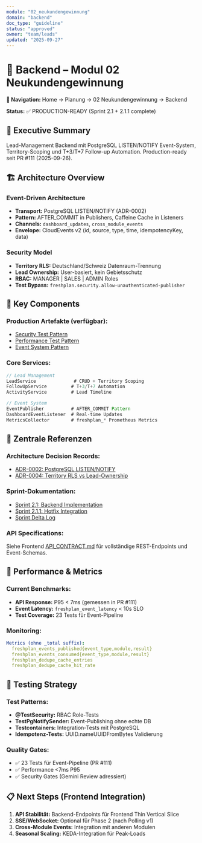 ```yaml
---
module: "02_neukundengewinnung"
domain: "backend"
doc_type: "guideline"
status: "approved"
owner: "team/leads"
updated: "2025-09-27"
---
```


# 🔧 Backend – Modul 02 Neukundengewinnung

**📍 Navigation:** Home → Planung → 02 Neukundengewinnung → Backend

**Status:** ✅ PRODUCTION-READY (Sprint 2.1 + 2.1.1 complete)

## 🎯 Executive Summary

Lead-Management Backend mit PostgreSQL LISTEN/NOTIFY Event-System, Territory-Scoping und T+3/T+7 Follow-up Automation. Production-ready seit PR #111 (2025-09-26).

## 🏗️ Architecture Overview

### **Event-Driven Architecture**
- **Transport:** PostgreSQL LISTEN/NOTIFY (ADR-0002)
- **Pattern:** AFTER_COMMIT in Publishers, Caffeine Cache in Listeners
- **Channels:** `dashboard_updates`, `cross_module_events`
- **Envelope:** CloudEvents v2 (id, source, type, time, idempotencyKey, data)

### **Security Model**
- **Territory RLS:** Deutschland/Schweiz Datenraum-Trennung
- **Lead Ownership:** User-basiert, kein Gebietsschutz
- **RBAC:** MANAGER | SALES | ADMIN Roles
- **Test Bypass:** `freshplan.security.allow-unauthenticated-publisher`

## 📁 Key Components

### **Production Artefakte (verfügbar):**
- [Security Test Pattern](../artefakte/SECURITY_TEST_PATTERN.md)
- [Performance Test Pattern](../artefakte/PERFORMANCE_TEST_PATTERN.md)
- [Event System Pattern](../artefakte/EVENT_SYSTEM_PATTERN.md)

### **Core Services:**
```java
// Lead Management
LeadService              # CRUD + Territory Scoping
FollowUpService         # T+3/T+7 Automation
ActivityService         # Lead Timeline

// Event System
EventPublisher          # AFTER_COMMIT Pattern
DashboardEventListener  # Real-time Updates
MetricsCollector        # freshplan_* Prometheus Metrics
```

## 🔗 **Zentrale Referenzen**

### **Architecture Decision Records:**
- [ADR-0002: PostgreSQL LISTEN/NOTIFY](../../../adr/ADR-0002-listen-notify-over-eventbus.md)
- [ADR-0004: Territory RLS vs Lead-Ownership](../../../adr/ADR-0004-territory-rls-vs-lead-ownership.md)

### **Sprint-Dokumentation:**
- [Sprint 2.1: Backend Implementation](../../../TRIGGER_SPRINT_2_1.md)
- [Sprint 2.1.1: Hotfix Integration](../../../TRIGGER_SPRINT_2_1_1.md)
- [Sprint Delta Log](../../../SPRINT_2_1_1_DELTA_LOG.md)

### **API Specifications:**
Siehe Frontend [API_CONTRACT.md](../frontend/analyse/API_CONTRACT.md) für vollständige REST-Endpoints und Event-Schemas.

## 🚀 **Performance & Metrics**

### **Current Benchmarks:**
- **API Response:** P95 < 7ms (gemessen in PR #111)
- **Event Latency:** `freshplan_event_latency` < 10s SLO
- **Test Coverage:** 23 Tests für Event-Pipeline

### **Monitoring:**
```yaml
Metrics (ohne _total suffix):
  freshplan_events_published{event_type,module,result}
  freshplan_events_consumed{event_type,module,result}
  freshplan_dedupe_cache_entries
  freshplan_dedupe_cache_hit_rate
```

## 🧪 **Testing Strategy**

### **Test Patterns:**
- **@TestSecurity:** RBAC Role-Tests
- **TestPgNotifySender:** Event-Publishing ohne echte DB
- **Testcontainers:** Integration-Tests mit PostgreSQL
- **Idempotenz-Tests:** UUID.nameUUIDFromBytes Validierung

### **Quality Gates:**
- ✅ 23 Tests für Event-Pipeline (PR #111)
- ✅ Performance <7ms P95
- ✅ Security Gates (Gemini Review adressiert)

## 📋 **Next Steps (Frontend Integration)**

1. **API Stabilität:** Backend-Endpoints für Frontend Thin Vertical Slice
2. **SSE/WebSocket:** Optional für Phase 2 (nach Polling v1)
3. **Cross-Module Events:** Integration mit anderen Modulen
4. **Seasonal Scaling:** KEDA-Integration für Peak-Loads